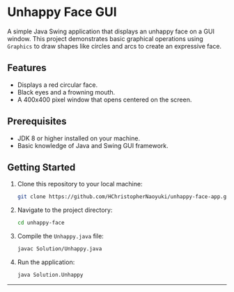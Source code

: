 # Unhappy Face GUI

A simple Java Swing application that displays an unhappy face on a GUI window. This project demonstrates basic graphical operations using `Graphics` to draw shapes like circles and arcs to create an expressive face.

## Features

- Displays a red circular face.
- Black eyes and a frowning mouth.
- A 400x400 pixel window that opens centered on the screen.

## Prerequisites

- JDK 8 or higher installed on your machine.
- Basic knowledge of Java and Swing GUI framework.

## Getting Started

1. Clone this repository to your local machine:
    ```bash
    git clone https://github.com/HChristopherNaoyuki/unhappy-face-app.git
    ```
2. Navigate to the project directory:
    ```bash
    cd unhappy-face
    ```
3. Compile the `Unhappy.java` file:
    ```bash
    javac Solution/Unhappy.java
    ```
4. Run the application:
    ```bash
    java Solution.Unhappy
    ```

---
